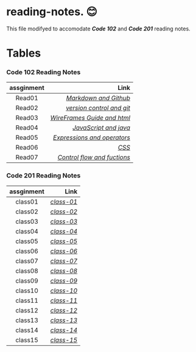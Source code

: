 # reading-notes. :blush:


This file modifyed to accomodate ***Code 102*** and ***Code 201*** reading notes.  

  


# Tables
###  Code 102 Reading Notes

| assginment |  Link  |
|:-----------------: |-------------:|
|Read01| [*Markdown and Github*](https://ahmad-khaled-zaid.github.io/reading-notes./102/read01) |
|Read02| [*version control and git*](https://ahmad-khaled-zaid.github.io/reading-notes./102/read02) |
|Read03| [*WireFrames Guide and html*](https://ahmad-khaled-zaid.github.io/reading-notes./102/read03) |
|Read04| [*JavaScript and java*](https://ahmad-khaled-zaid.github.io/reading-notes./102/read04) |
|Read05| [*Expressions and operators*](https://ahmad-khaled-zaid.github.io/reading-notes./102/read05) |
|Read06| [*CSS*](https://ahmad-khaled-zaid.github.io/reading-notes./102/read06) |
|Read07| [*Control flow and fuctions*](https://ahmad-khaled-zaid.github.io/reading-notes./102/read07) |




###  Code 201 Reading Notes

| assginment |  Link  |
|:-----------------: |-------------:|
|class01| [*class-01*](https://ahmad-khaled-zaid.github.io/201d33-classes/class01/index.html) |  
|class02| [*class-02*](https://ahmad-khaled-zaid.github.io/201d33-classes/class02/class-02) |  
|class03| [*class-03*]() |  
|class04| [*class-04*]() |    
|class05| [*class-05*]() |  
|class06| [*class-06*]() |  
|class07| [*class-07*]() |  
|class08| [*class-08*]() |  
|class09| [*class-09*]() |  
|class10| [*class-10*]() |  
|class11| [*class-11*]() |  
|class12| [*class-12*]() |  
|class13| [*class-13*]() |  
|class14| [*class-14*]() |  
|class15| [*class-15*]() |
